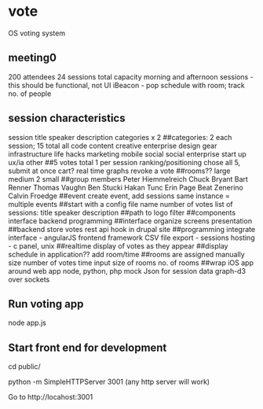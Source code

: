 vote
====

OS voting system

## meeting0
200 attendees
24 sessions total capacity
morning and afternoon sessions - this should be functional, not UI
iBeacon - pop schedule with room; track no. of people
## session characteristics
  session title
  speaker
  description
  categories x 2
##categories: 2 each session; 15 total
  all
  code
  content
  creative enterprise
  design
  gear
  infrastructure
  life hacks
  marketing
  mobile
  social
  social enterprise
  start up
  ux/ia
  other
##5 votes total
  1 per session
  ranking/positioning
  chose all 5, submit at once
  cart?
  real time graphs
  revoke a vote
##rooms??
  large
  medium
  2 small
##group members
  Peter Hiemmelreich
  Chuck Bryant
  Bart Renner
  Thomas Vaughn
  Ben Stucki
  Hakan Tunc
  Erin Page
  Beat Zenerino
  Calvin Froedge
##event
  create event, add sessions
  same instance = multiple events
##start with a config file
  name
  number of votes
  list of sessions: title speaker description
##path to logo
  filter
##components
  interface
  backend
  programming
##interface
  organize screens
  presentation
##backend
  store votes
  rest api
  hook in drupal site
##programming
  integrate interface - angularJS
  frontend framework
  CSV file export - sessions
  hosting - c panel, unix
##realtime display of votes as they appear
##display schedule in application??
  add room/time
##rooms are assigned manually
  size
  number of votes
  time
input size of rooms
  no. of rooms
##wrap iOS app around web app
node, python, php
mock Json for session data
graph-d3 over sockets


## Run voting app

node app.js


## Start front end for development

cd public/

python -m SimpleHTTPServer 3001 (any http server will work)

Go to http://locahost:3001

